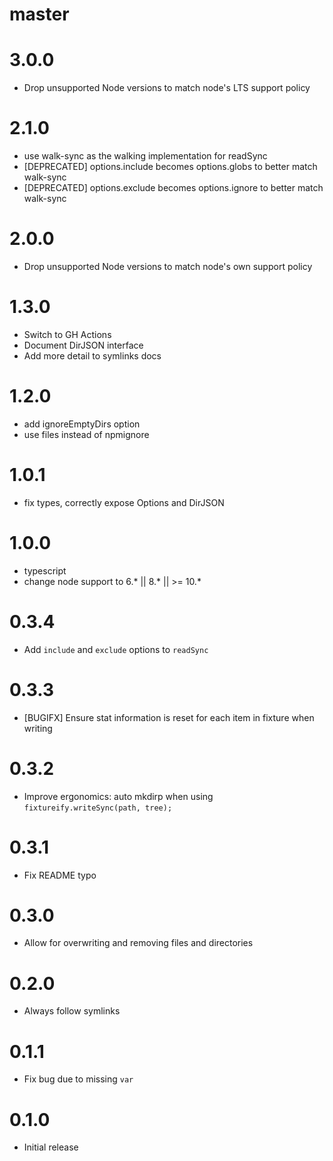# master

# 3.0.0

- Drop unsupported Node versions to match node's LTS support policy

# 2.1.0

- use walk-sync as the walking implementation for readSync
- [DEPRECATED] options.include becomes options.globs to better match walk-sync
- [DEPRECATED] options.exclude becomes options.ignore to better match walk-sync

# 2.0.0

- Drop unsupported Node versions to match node's own support policy

# 1.3.0

- Switch to GH Actions
- Document DirJSON interface
- Add more detail to symlinks docs

# 1.2.0

- add ignoreEmptyDirs option
- use files instead of npmignore

# 1.0.1

- fix types, correctly expose Options and DirJSON

# 1.0.0

- typescript
- change node support to 6.* || 8.* || >= 10.*

# 0.3.4

- Add `include` and `exclude` options to `readSync`

# 0.3.3

- [BUGIFX] Ensure stat information is reset for each item in fixture when
  writing

# 0.3.2

- Improve ergonomics: auto mkdirp when using `fixtureify.writeSync(path, tree);`

# 0.3.1

- Fix README typo

# 0.3.0

- Allow for overwriting and removing files and directories

# 0.2.0

- Always follow symlinks

# 0.1.1

- Fix bug due to missing `var`

# 0.1.0

- Initial release
